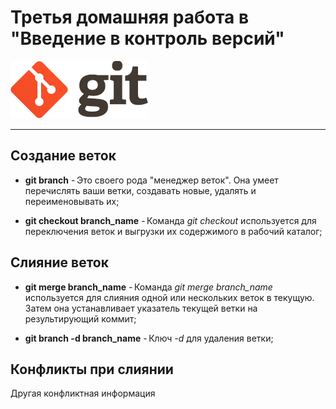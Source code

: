 <link href="./assets/css/style.css" rel="stylesheet"></link>

# Третья домашняя работа в <br> "Введение в контроль версий"

<div class="logo">
  <img src="./assets/images/favicon.png" alt="favicon"/>
</div>
<hr>

## Создание веток

- **git branch** - Это своего рода "менеджер веток". Она умеет перечислять ваши ветки, создавать новые, удалять и переименовывать их;

- **git checkout branch_name** - Команда _git checkout_ используется для переключения веток и выгрузки их содержимого в рабочий каталог;

## Слияние веток

- **git merge branch_name** - Команда _git merge branch_name_ используется для слияния одной или нескольких веток в текущую. Затем она устанавливает указатель текущей ветки на результирующий коммит;

- **git branch -d branch_name** - Ключ _-d_ для удаления ветки;

## Конфликты при слиянии

Другая конфликтная информация
